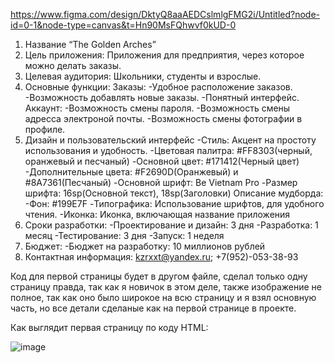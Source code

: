 https://www.figma.com/design/DktyQ8aaAEDCslmlgFMG2i/Untitled?node-id=0-1&node-type=canvas&t=Hn90MsFQhwvf0kUD-0
1. Название “The Golden Arches”
2. Цель приложения: Приложения для предприятия, через которое можно делать заказы.
3. Целевая аудитория: Школьники, студенты и взрослые.
4. Основные функции:
   Заказы:
     -Удобное расположение заказов.
     -Возможность добавлять новые заказы.
     -Понятный интерфейс.
   Аккаунт:
     -Возможность смены пароля.
     -Возможность смены адресса электроной почты.
     -Возможность смены фотографии в профиле.
6. Дизайн и пользовательский интерфейс
     -Стиль: Акцент на простоту использования и удобность.
     -Цветовая палитра: #FF8303(черный, оранжевый и песчаный)
     -Основной цвет: #171412(Черный цвет)
      -Дополнительные цвета: #F2690D(Оранжевый) и #8A7361(Песчаный)
      -Основной шрифт: Be Vietnam Pro 
      -Размер шрифта: 16sp(Основной текст), 18sp(Заголовки)
Описание мудборда: 
      -Фон: #199E7F
      -Типографика: Использование шрифтов, для удобного чтения.
      -Иконка: Иконка, включающая название приложения
7. Сроки разработки: 
      -Проектирование и дизайн: 3 дня
      -Разработка: 1 месяц
      -Тестирование: 3 дня
      -Запуск: 1 неделя
8. Бюджет:
      -Бюджет на разработку: 10 миллионов рублей
9. Контактная информация: kzrxxt@yandex.ru; +7(952)-053-38-93

Код для первой страницы будет в другом файле, сделал только одну страницу правда, так как я новичок в этом деле, также изображение не полное, так как оно было широкое на всю страницу и я взял основную часть, но все детали сделаные как на первой странице в проекте.

Как выглядит первая страницу по коду HTML:

![image](https://github.com/user-attachments/assets/48860023-6b24-46d8-9c77-860c9400d640)

